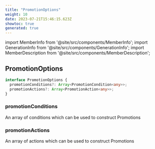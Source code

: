 ```yaml
---
title: "PromotionOptions"
weight: 10
date: 2023-07-21T15:46:15.623Z
showtoc: true
generated: true
---
```

<!-- This file was generated from the Vendure source. Do not modify. Instead, re-run the "docs:build" script -->
import MemberInfo from '@site/src/components/MemberInfo';
import GenerationInfo from '@site/src/components/GenerationInfo';
import MemberDescription from '@site/src/components/MemberDescription';


## PromotionOptions

<GenerationInfo sourceFile="packages/core/src/config/vendure-config.ts" sourceLine="704" packageName="@vendure/core" />



```ts title="Signature"
interface PromotionOptions {
  promotionConditions?: Array<PromotionCondition<any>>;
  promotionActions?: Array<PromotionAction<any>>;
}
```

<div className="members-wrapper">

### promotionConditions

<MemberInfo kind="property" type="Array&#60;<a href='/reference/typescript-api/promotions/promotion-condition#promotioncondition'>PromotionCondition</a>&#60;any&#62;&#62;"   />

An array of conditions which can be used to construct Promotions
### promotionActions

<MemberInfo kind="property" type="Array&#60;<a href='/reference/typescript-api/promotions/promotion-action#promotionaction'>PromotionAction</a>&#60;any&#62;&#62;"   />

An array of actions which can be used to construct Promotions


</div>
